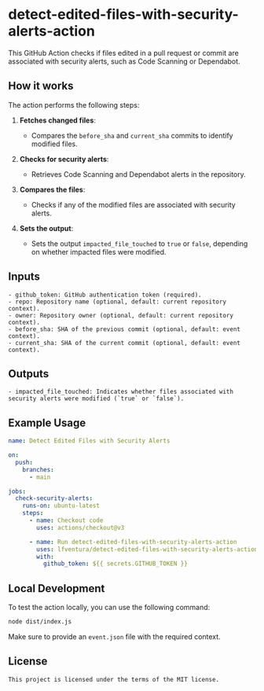 # detect-edited-files-with-security-alerts-action

This GitHub Action checks if files edited in a pull request or commit are associated with security alerts, such as Code Scanning or Dependabot.

## How it works

The action performs the following steps:

1. **Fetches changed files**:
   - Compares the `before_sha` and `current_sha` commits to identify modified files.

2. **Checks for security alerts**:
   - Retrieves Code Scanning and Dependabot alerts in the repository.

3. **Compares the files**:
   - Checks if any of the modified files are associated with security alerts.

4. **Sets the output**:
   - Sets the output `impacted_file_touched` to `true` or `false`, depending on whether impacted files were modified.

## Inputs

```
- github_token: GitHub authentication token (required).
- repo: Repository name (optional, default: current repository context).
- owner: Repository owner (optional, default: current repository context).
- before_sha: SHA of the previous commit (optional, default: event context).
- current_sha: SHA of the current commit (optional, default: event context).
```

## Outputs

```
- impacted_file_touched: Indicates whether files associated with security alerts were modified (`true` or `false`).
```

## Example Usage

```yaml
name: Detect Edited Files with Security Alerts

on:
  push:
    branches:
      - main

jobs:
  check-security-alerts:
    runs-on: ubuntu-latest
    steps:
      - name: Checkout code
        uses: actions/checkout@v3

      - name: Run detect-edited-files-with-security-alerts-action
        uses: lfventura/detect-edited-files-with-security-alerts-action@v1
        with:
          github_token: ${{ secrets.GITHUB_TOKEN }}
```

## Local Development

To test the action locally, you can use the following command:

```bash
node dist/index.js
```

Make sure to provide an `event.json` file with the required context.

## License

```
This project is licensed under the terms of the MIT license.
```